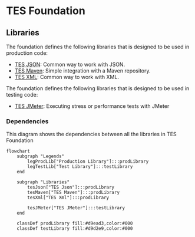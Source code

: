 # TES Foundation

## Libraries

The foundation defines the following libraries that is designed to be used in production code:

- [TES JSON](tes-json/README.md): Common way to work with JSON.
- [TES Maven](tes-maven/README.md): Simple integration with a Maven repository.
- [TES XML](tes-xml/README.md): Common way to work with XML.

The foundation defines the following libraries that is designed to be used in testing code:

- [TES JMeter](tes-jmeter/README.md): Executing stress or performance tests with JMeter

### Dependencies

This diagram shows the dependencies between all the libraries in TES Foundation

```mermaid
flowchart
    subgraph "Legends"
        legProdLib["Production Library"]:::prodLibrary
        legTestLib["Test Library"]:::testLibrary
    end

    subgraph "Libraries"
        tesJson["TES Json"]:::prodLibrary
        tesMaven["TES Maven"]:::prodLibrary
        tesXml["TES Xml"]:::prodLibrary
        
        tesJMeter["TES JMeter"]:::testLibrary
    end

    classDef prodLibrary fill:#d9ead3,color:#000
    classDef testLibrary fill:#d9d2e9,color:#000
```
